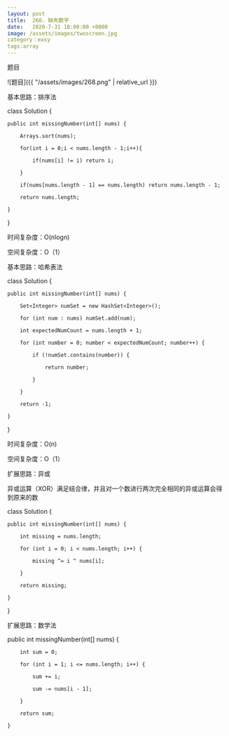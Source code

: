 ```yaml
---
layout: post
title:  268. 缺失数字
date:   2020-7-31 18:00:00 +0000
image: /assets/images/twoscreen.jpg
category：easy
tags:array
---
```

题目

![题目]({{ "/assets/images/268.png" | relative_url }})



基本思路：排序法

class Solution {

    public int missingNumber(int[] nums) {
	
        Arrays.sort(nums);
		
        for(int i = 0;i < nums.length - 1;i++){
		
            if(nums[i] != i) return i;
			
        }
		
        if(nums[nums.length - 1] == nums.length) return nums.length - 1;
		
        return nums.length;
		
    }
	
}


时间复杂度：O(nlogn)

空间复杂度：O（1）


基本思路：哈希表法

class Solution {

    public int missingNumber(int[] nums) {
	
        Set<Integer> numSet = new HashSet<Integer>();
		
        for (int num : nums) numSet.add(num);
		
        int expectedNumCount = nums.length + 1;
		
        for (int number = 0; number < expectedNumCount; number++) {
		
            if (!numSet.contains(number)) {
			
                return number;
				
            }
			
        }
		
        return -1;
		
    }
	
}

时间复杂度：O(n)

空间复杂度：O（1）


扩展思路：异或

异或运算（XOR）满足结合律，并且对一个数进行两次完全相同的异或运算会得到原来的数

class Solution {

    public int missingNumber(int[] nums) {
	
        int missing = nums.length;
		
        for (int i = 0; i < nums.length; i++) {
		
            missing ^= i ^ nums[i];
			
        }
		
        return missing;
		
    }
	
}



扩展思路：数学法

public int missingNumber(int[] nums) {

        int sum = 0;
		
        for (int i = 1; i <= nums.length; i++) {
		
            sum += i;
			
            sum -= nums[i - 1];
			
        }
		
        return sum;
		
    }